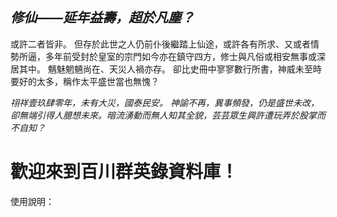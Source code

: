 ## *修仙——延年益壽，超於凡塵？*
或許二者皆非。
但存於此世之人仍前仆後繼踏上仙途，或許各有所求、又或者情勢所逼，多年前受封於皇室的宗門如今亦在鎮守四方，修士與凡俗或相安無事或深居其中。
魑魅魍魎尚在、天災人禍亦存。
卻比史冊中寥寥數行所書，神威未至時要好的太多，稱作太平盛世當也無愧？

*祤祥壹玖肆零年，未有大災，國泰民安。
神諭不再，異事頻發，仍是盛世未改，卻無端引得人臆想未來。暗流湧動而無人知其全貌，芸芸眾生興許遭玩弄於股掌而不自知？*

# 歡迎來到百川群英錄資料庫！
使用說明：

